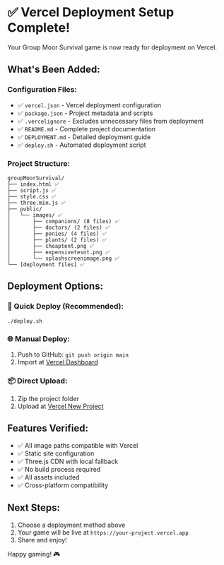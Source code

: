 # ✅ Vercel Deployment Setup Complete!

Your Group Moor Survival game is now ready for deployment on Vercel.

## What's Been Added:

### Configuration Files:
- ✅ `vercel.json` - Vercel deployment configuration
- ✅ `package.json` - Project metadata and scripts
- ✅ `.vercelignore` - Excludes unnecessary files from deployment
- ✅ `README.md` - Complete project documentation
- ✅ `DEPLOYMENT.md` - Detailed deployment guide
- ✅ `deploy.sh` - Automated deployment script

### Project Structure:
```
groupMoorSurvival/
├── index.html ✅
├── script.js ✅
├── style.css ✅
├── three.min.js ✅
├── public/
│   └── images/ ✅
│       ├── companions/ (8 files) ✅
│       ├── doctors/ (2 files) ✅
│       ├── ponies/ (4 files) ✅
│       ├── plants/ (2 files) ✅
│       ├── cheaptent.png ✅
│       ├── expensivetesnt.png ✅
│       └── splashscreenimage.png ✅
└── [deployment files] ✅
```

## Deployment Options:

### 🚀 Quick Deploy (Recommended):
```bash
./deploy.sh
```

### 🌐 Manual Deploy:
1. Push to GitHub: `git push origin main`
2. Import at [Vercel Dashboard](https://vercel.com/dashboard)

### 📦 Direct Upload:
1. Zip the project folder
2. Upload at [Vercel New Project](https://vercel.com/new)

## Features Verified:
- ✅ All image paths compatible with Vercel
- ✅ Static site configuration
- ✅ Three.js CDN with local fallback
- ✅ No build process required
- ✅ All assets included
- ✅ Cross-platform compatibility

## Next Steps:
1. Choose a deployment method above
2. Your game will be live at `https://your-project.vercel.app`
3. Share and enjoy!

Happy gaming! 🎮
